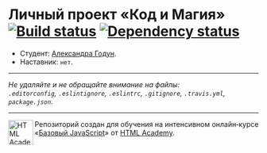 # Личный проект «Код и Магия» [![Build status][travis-image]][travis-url] [![Dependency status][dependency-image]][dependency-url]

* Студент: [Александра Годун](https://up.htmlacademy.ru/javascript/5/user/30917).
* Наставник: `нет`.

---

_Не удаляйте и не обращайте внимание на файлы:_<br>
_`.editorconfig`, `.eslintignore`, `.eslintrc`, `.gitignore`, `.travis.yml`, `package.json`._

---

<a href="https://htmlacademy.ru/intensive/javascript"><img align="left" width="50" height="50" title="HTML Academy" src="https://up.htmlacademy.ru/static/img/intensive/javascript/logo-for-github.svg"></a>

Репозиторий создан для обучения на интенсивном онлайн‑курсе «[Базовый JavaScript](https://htmlacademy.ru/intensive/javascript)» от [HTML Academy](https://htmlacademy.ru).

[travis-image]: https://travis-ci.org/htmlacademy-javascript/30917-code-and-magick.svg?branch=master
[travis-url]: https://travis-ci.org/htmlacademy-javascript/30917-code-and-magick
[dependency-image]: https://david-dm.org/htmlacademy-javascript/30917-code-and-magick.svg?style=flat-square
[dependency-url]: https://david-dm.org/htmlacademy-javascript/30917-code-and-magick
